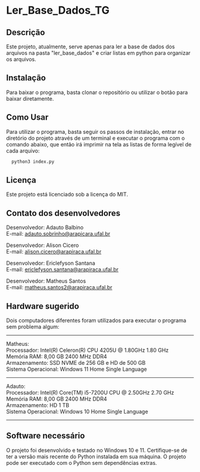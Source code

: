 # Ler_Base_Dados_TG

## Descrição

Este projeto, atualmente, serve apenas para ler a base de dados dos arquivos na pasta "ler_base_dados" e criar listas em python para organizar os arquivos.

## Instalação

Para baixar o programa, basta clonar o repositório ou utilizar o botão para baixar diretamente.

## Como Usar

Para utilizar o programa, basta seguir os passos de instalação, entrar no diretório do projeto através de um terminal e executar o programa com o comando abaixo, que então irá imprimir na tela as listas de forma legível de cada arquivo:
```bash
  python3 index.py
```

## Licença

Este projeto está licenciado sob a licença do MIT.

## Contato dos desenvolvedores

Desenvolvedor: Adauto Balbino  
E-mail: adauto.sobrinho@arapicara.ufal.br  

Desenvolvedor: Alison Cicero  
E-mail: alison.cicero@arapiraca.ufal.br 

Desenvolvedor: Ericlefyson Santana  
E-mail: ericlefyson.santana@arapiraca.ufal.br  

Desenvolvedor: Matheus Santos  
E-mail: matheus.santos2@arapiraca.ufal.br  

## Hardware sugerido

Dois computadores diferentes foram utilizados para executar o programa sem problema algum:
***
Matheus:  
Processador: Intel(R) Celeron(R) CPU 4205U @ 1.80GHz   1.80 GHz  
Memória RAM: 8,00 GB 2400 MHz DDR4  
Armazenamento: SSD NVME de 256 GB  e HD  de 500 GB  
Sistema Operacional: Windows 11 Home Single Language  
***
Adauto:  
Processador: Intel(R) Core(TM) i5-7200U CPU @ 2.50GHz   2.70 GHz  
Memória RAM: 8,00 GB 2400 MHz DDR4  
Armazenamento: HD 1 TB  
Sistema Operacional: Windows 10 Home Single Language  
***
## Software necessário

O projeto foi desenvolvido e testado no Windows 10 e 11. Certifique-se de ter a versão mais recente do Python instalada em sua máquina. O projeto pode ser executado com o Python sem dependências extras.
